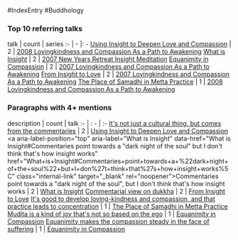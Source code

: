 #IndexEntry #Buddhology

### Top 10 referring talks
talk | count | series
:- | - |: -
<a data-href="Using Insight to Deepen Love and Compassion" href="Using+Insight+to+Deepen+Love+and+Compassion" class="internal-link" target="_blank" rel="noopener">Using Insight to Deepen Love and Compassion</a> | 2 | <a data-href="2008 Lovingkindness and Compassion As a Path to Awakening" href="2008+Lovingkindness+and+Compassion+As+a+Path+to+Awakening" class="internal-link" target="_blank" rel="noopener">2008 Lovingkindness and Compassion As a Path to Awakening</a>
<a data-href="What is Insight" href="What+is+Insight" class="internal-link" target="_blank" rel="noopener">What is Insight</a> | 2 | <a data-href="2007 New Years Retreat Insight Meditation" href="2007+New+Years+Retreat+Insight+Meditation" class="internal-link" target="_blank" rel="noopener">2007 New Years Retreat Insight Meditation</a>
<a data-href="Equanimity in Compassion" href="Equanimity+in+Compassion" class="internal-link" target="_blank" rel="noopener">Equanimity in Compassion</a> | 2 | <a data-href="2007 Lovingkindness and Compassion As a Path to Awakening" href="2007+Lovingkindness+and+Compassion+As+a+Path+to+Awakening" class="internal-link" target="_blank" rel="noopener">2007 Lovingkindness and Compassion As a Path to Awakening</a>
<a data-href="From Insight to Love" href="From+Insight+to+Love" class="internal-link" target="_blank" rel="noopener">From Insight to Love</a> | 2 | <a data-href="2007 Lovingkindness and Compassion As a Path to Awakening" href="2007+Lovingkindness+and+Compassion+As+a+Path+to+Awakening" class="internal-link" target="_blank" rel="noopener">2007 Lovingkindness and Compassion As a Path to Awakening</a>
<a data-href="The Place of Samadhi in Metta Practice" href="The+Place+of+Samadhi+in+Metta+Practice" class="internal-link" target="_blank" rel="noopener">The Place of Samadhi in Metta Practice</a> | 1 | <a data-href="2008 Lovingkindness and Compassion As a Path to Awakening" href="2008+Lovingkindness+and+Compassion+As+a+Path+to+Awakening" class="internal-link" target="_blank" rel="noopener">2008 Lovingkindness and Compassion As a Path to Awakening</a>

### Paragraphs with 4+ mentions
description | count | talk
:- | : - | :-
<a aria-label-position="top" aria-label="Using Insight to Deepen Love and Compassion" data-href="Using Insight to Deepen Love and Compassion#It's not just a cultural thing but comes from the commentaries\" href="Using+Insight+to+Deepen+Love+and+Compassion#It%27s+not+just+a+cultural+thing+but+comes+from+the+commentaries%5C" class="internal-link" target="_blank" rel="noopener">It&#x27;s not just a cultural thing, but comes from the commentaries</a> | 2 | <a data-href="Using Insight to Deepen Love and Compassion" href="Using+Insight+to+Deepen+Love+and+Compassion" class="internal-link" target="_blank" rel="noopener">Using Insight to Deepen Love and Compassion</a>
<a aria-label-position="top" aria-label="What is Insight" data-href="What is Insight#Commentaries point towards a "dark night of the soul" but I don't think that's how insight works\" href="What+is+Insight#Commentaries+point+towards+a+%22dark+night+of+the+soul%22+but+I+don%27t+think+that%27s+how+insight+works%5C" class="internal-link" target="_blank" rel="noopener">Commentaries point towards a &quot;dark night of the soul&quot;, but I don&#x27;t think that&#x27;s how insight works</a> | 2 | <a data-href="What is Insight" href="What+is+Insight" class="internal-link" target="_blank" rel="noopener">What is Insight</a>
<a aria-label-position="top" aria-label="From Insight to Love" data-href="From Insight to Love#Commentarial view on dukkha\" href="From+Insight+to+Love#Commentarial+view+on+dukkha%5C" class="internal-link" target="_blank" rel="noopener">Commentarial view on dukkha</a> | 2 | <a data-href="From Insight to Love" href="From+Insight+to+Love" class="internal-link" target="_blank" rel="noopener">From Insight to Love</a>
<a aria-label-position="top" aria-label="The Place of Samadhi in Metta Practice" data-href="The Place of Samadhi in Metta Practice#It's good to develop loving-kindness and compassion and that practice leads to concentration\" href="The+Place+of+Samadhi+in+Metta+Practice#It%27s+good+to+develop+loving-kindness+and+compassion+and+that+practice+leads+to+concentration%5C" class="internal-link" target="_blank" rel="noopener">It&#x27;s good to develop loving-kindness and compassion, and that practice leads to concentration</a> | 1 | <a data-href="The Place of Samadhi in Metta Practice" href="The+Place+of+Samadhi+in+Metta+Practice" class="internal-link" target="_blank" rel="noopener">The Place of Samadhi in Metta Practice</a>
<a aria-label-position="top" aria-label="Equanimity in Compassion" data-href="Equanimity in Compassion#Mudita is a kind of joy that's not so based on the ego\" href="Equanimity+in+Compassion#Mudita+is+a+kind+of+joy+that%27s+not+so+based+on+the+ego%5C" class="internal-link" target="_blank" rel="noopener">Mudita is a kind of joy that&#x27;s not so based on the ego</a> | 1 | <a data-href="Equanimity in Compassion" href="Equanimity+in+Compassion" class="internal-link" target="_blank" rel="noopener">Equanimity in Compassion</a>
<a aria-label-position="top" aria-label="Equanimity in Compassion" data-href="Equanimity in Compassion#Equanimity makes the compassion steady in the face of suffering\" href="Equanimity+in+Compassion#Equanimity+makes+the+compassion+steady+in+the+face+of+suffering%5C" class="internal-link" target="_blank" rel="noopener">Equanimity makes the compassion steady in the face of suffering</a> | 1 | <a data-href="Equanimity in Compassion" href="Equanimity+in+Compassion" class="internal-link" target="_blank" rel="noopener">Equanimity in Compassion</a>

